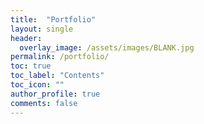 ```yaml
---
title:  "Portfolio"
layout: single
header:
  overlay_image: /assets/images/BLANK.jpg
permalink: /portfolio/
toc: true
toc_label: "Contents"
toc_icon: ""
author_profile: true
comments: false
---
```

